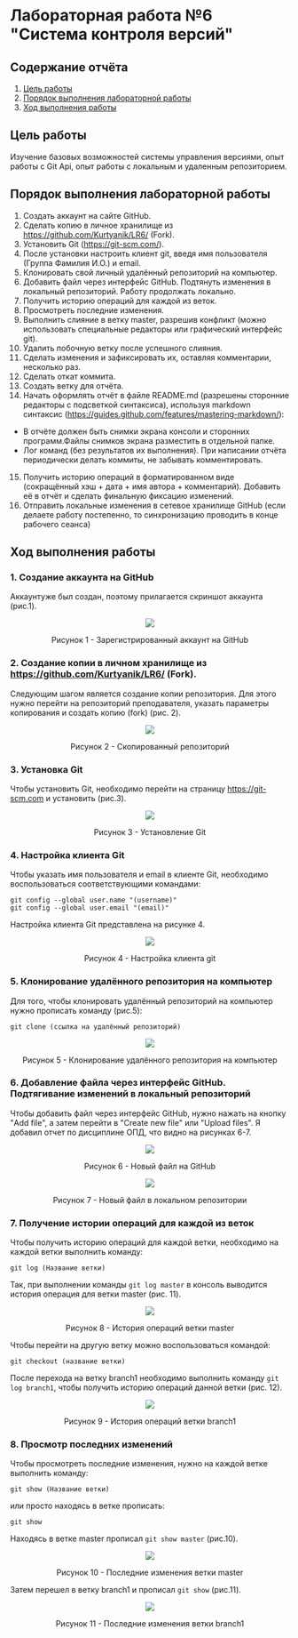 # Лабораторная работа №6 "Система контроля версий"

## Содержание отчёта
1. [Цель работы](#Цель-работы)
2. [Порядок выполнения лабораторной работы](#Порядок-выполнения-лабораторной-работы)
3. [Ход выполнения работы](#Ход-выполнения-работы)


## Цель работы
Изучение базовых возможностей системы управления версиями, опыт работы с Git Api, опыт работы с локальным и удаленным репозиторием.

## Порядок выполнения лабораторной работы
1. Создать аккаунт на сайте GitHub.
2. Сделать копию в личное хранилище из
https://github.com/Kurtyanik/LR6/ (Fork).
3. Установить Git (https://git-scm.com/).
4. После установки настроить клиент git, введя имя пользователя (Группа
Фамилия И.О.) и email.
5. Клонировать свой личный удалённый репозиторий на компьютер.
6. Добавить файл через интерфейс GitHub. Подтянуть изменения в
локальный репозиторий.
Работу продолжать локально.
7. Получить историю операций для каждой из веток.
8. Просмотреть последние изменения.
9. Выполнить слияние в ветку master, разрешив конфликт (можно
использовать специальные редакторы или графический интерфейс git).
10. Удалить побочную ветку после успешного слияния.
11. Сделать изменения и зафиксировать их, оставляя комментарии, несколько раз.
12. Сделать откат коммита.
13. Создать ветку для отчёта. 
14. Начать оформлять отчёт в файле README.md (разрешены сторонние
редакторы с подсветкой синтаксиса), используя markdown синтаксис
(https://guides.github.com/features/mastering-markdown/):
 - В отчёте должен быть снимки экрана консоли и сторонних программ.Файлы снимков экрана разместить в отдельной папке.
 - Лог команд (без результатов их выполнения).
При написании отчёта периодически делать коммиты, не забывать
комментировать.
15. Получить историю операций в форматированном виде (сокращённый
хэш + дата + имя автора + комментарий). Добавить её в отчёт и сделать
финальную фиксацию изменений.
16. Отправить локальные изменения в сетевое хранилище GitHub (если
делаете работу постепенно, то синхронизацию проводить в конце рабочего
сеанса) 

## Ход выполнения работы
### 1. Cоздание аккаунта на GitHub
Аккаунтуже был создан, поэтому прилагается скриншот аккаунта (рис.1).
<p align="center"><img src="foto/profile.png"></p>
<p align="center">Рисунок 1 - Зарегистрированный аккаунт на GitHub</p>


### 2. Создание копии в личном хранилище из https://github.com/Kurtyanik/LR6/ (Fork).

Следующим шагом является создание копии репозитория. Для этого нужно перейти на репозиторий преподавателя, указать параметры копирования и создать копию (fork) (рис. 2).
<p align="center"><img src="foto/fork.png"></p>
<p align="center">Рисунок 2 - Скопированный репозиторий</p>

### 3. Установка Git
Чтобы установить Git, необходимо перейти на страницу https://git-scm.com и установить (рис.3).
<p align="center"><img src="foto/git.png"></p>
<p align="center">Рисунок 3 - Установление Git</p>

### 4. Настройка клиента Git
Чтобы указать имя пользователя и email в клиенте Git, необходимо воспользоваться соответствующими командами:
```
git config --global user.name "(username)"
git config --global user.email "(email)"
```
Настройка клиента Git представлена на рисунке 4.
<p align="center"><img src="foto/git_set.png"></p>
<p align="center">Рисунок 4 - Настройка клиента git</p>

### 5. Клонирование удалённого репозитория на компьютер
Для того, чтобы клонировать удалённый репозиторий на компьютер нужно прописать команду (рис.5):
```
git clone (ссылка на удалённый репозиторий)
```
<p align="center"><img src="foto/git_clone.png"></p>
<p align="center">Рисунок 5 - Клонирование удалённого репозитория на компьютер</p>

### 6. Добавление файла через интерфейс GitHub. Подтягивание изменений в локальный репозиторий
Чтобы добавить файл через интерфейс GitHub, нужно нажать на кнопку "Add file", а затем перейти в "Create new file" или "Upload files". Я добавил отчет по дисциплине ОПД, что видно на рисунках 6-7.
<p align="center"><img src="foto/new_file_git.png"></p>
<p align="center">Рисунок 6 - Новый файл на GitHub</p>

<p align="center"><img src="foto/new_file_rep.png"></p>
<p align="center">Рисунок 7 - Новый файл в локальном репозитории</p>

### 7. Получение истории операций для каждой из веток
Чтобы получить историю операций для каждой ветки, необходимо на каждой ветки выполнить команду:
```
git log (Название ветки)
```
Так, при выполнении команды `git log master` в консоль выводится история операция для ветки master (рис. 11).

<p align="center"><img src="foto/log_master.png"></p>
<p align="center">Рисунок 8 - История операций ветки master</p>

Чтобы перейти на другую ветку можно воспользоваться командой:
``` 
git checkout (название ветки)
```
После перехода на ветку branch1 необходимо выполнить команду `git log branch1`, чтобы получить историю операций данной ветки (рис. 12).
<p align="center"><img src="foto/log_branch1.png"></p>
<p align="center">Рисунок 9 - История операций ветки branch1</p>

### 8. Просмотр последних изменений
Чтобы просмотреть последние изменения, нужно на каждой ветке выполнить команду:
```
git show (Название ветки)
```
или просто находясь в ветке прописать:
```
git show
```
Находясь в ветке master прописал `git show master` (рис.10).
<p align="center"><img src="foto/show_master.png"></p>
<p align="center">Рисунок 10 - Последние изменения ветки master</p>

Затем перешел в ветку branch1 и прописал `git show` (рис.11).

<p align="center"><img src="foto/show_branch.png"></p>
<p align="center">Рисунок 11 - Последние изменения ветки branch1</p>

